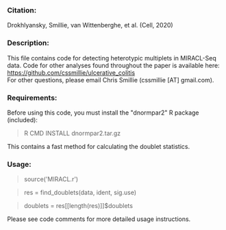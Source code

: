 ### Citation:
Drokhlyansky, Smillie, van Wittenberghe, et al. (Cell, 2020)

### Description:
This file contains code for detecting heterotypic multiplets in MIRACL-Seq data. Code for other analyses found throughout the paper is available here:  
https://github.com/cssmillie/ulcerative_colitis<br/>
For other questions, please email Chris Smillie (cssmillie [AT] gmail.com).

### Requirements:
Before using this code, you must install the "dnormpar2" R package (included):  
> R CMD INSTALL dnormpar2.tar.gz

This contains a fast method for calculating the doublet statistics. 
  
### Usage:
> source('MIRACL.r')

> res = find_doublets(data, ident, sig.use)

> doublets = res[[length(res)]]$doublets

Please see code comments for more detailed usage instructions.
